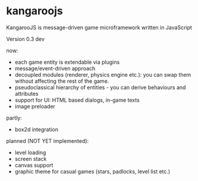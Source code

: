 kangaroojs
==========

KangarooJS is message-driven game microframework written in JavaScript

Version 0.3 dev

now:

- each game entity is extendable via plugins
- message/event-driven approach
- decoupled modules (renderer, physics engine etc.): you can swap them without affecting the rest of the game.
- pseudoclassical hierarchy of entities - you can derive behaviours and attributes 
- support for UI: HTML based dialogs, in-game texts
- image preloader

partly:

- box2d integration

planned (NOT YET implemented):

- level loading
- screen stack
- canvas support
- graphic theme for casual games (stars, padlocks, level list etc.)























